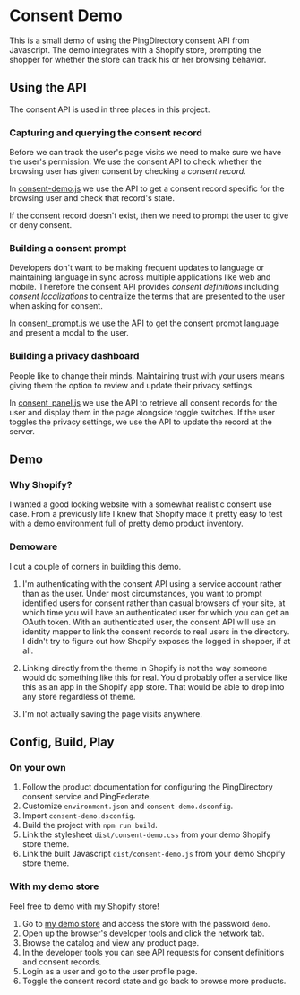 # Consent Demo

This is a small demo of using the PingDirectory consent API from Javascript.
The demo integrates with a Shopify store, prompting the shopper for whether
the store can track his or her browsing behavior.

## Using the API

The consent API is used in three places in this project.

### Capturing and querying the consent record

Before we can track the user's page visits we need to make sure we have
the user's permission. We use the consent API to
check whether the browsing user has given consent by checking
a _consent record_.

In [consent-demo.js](consent-demo.js) we use the API to get a consent record
specific for the browsing user and check that record's state.

If the consent record doesn't exist, then we need to prompt the user
to give or deny consent.

### Building a consent prompt

Developers don't want to be making frequent updates to language or maintaining
language in sync across multiple applications like web and mobile.
Therefore the consent API provides _consent definitions_ including 
_consent localizations_ to centralize the terms that are 
presented to the user when asking for consent.

In [consent_prompt.js](consent_prompt.js) we use the API to get the consent
prompt language and present a modal to the user.

### Building a privacy dashboard

People like to change their minds. Maintaining trust with your users means
giving them the option to review and update their privacy settings.

In [consent_panel.js](consent_panel.js) we use the API to retrieve all consent
records for the user and display them in the page alongside toggle switches.
If the user toggles the privacy settings, we use the API to update the record
at the server.

## Demo

### Why Shopify?

I wanted a good looking website with a somewhat realistic consent use case.
From a previously life I knew that Shopify made it pretty easy to test with
a demo environment full of pretty demo product inventory.

### Demoware

I cut a couple of corners in building this demo.

1. I'm authenticating with the consent API using a service account rather than
as the user. Under most circumstances, you want to prompt identified users for
consent rather than casual browsers of your site, at which time you will have
an authenticated user for which you can get an OAuth token. With an authenticated
user, the consent API will use an identity mapper to link the consent records
to real users in the directory. I didn't try to figure out how Shopify
exposes the logged in shopper, if at all.

1. Linking directly from the theme in Shopify is not the way someone would
do something like this for real. You'd probably offer a service like this
as an app in the Shopify app store. That would be able to drop into any store
regardless of theme.

1. I'm not actually saving the page visits anywhere.

## Config, Build, Play

### On your own

1. Follow the product documentation for configuring the PingDirectory consent service and PingFederate.
1. Customize `environment.json` and `consent-demo.dsconfig`.
1. Import `consent-demo.dsconfig`.
1. Build the project with `npm run build`.
1. Link the stylesheet `dist/consent-demo.css` from your demo Shopify store theme.
1. Link the built Javascript `dist/consent-demo.js` from your demo Shopify store theme.

### With my demo store

Feel free to demo with my Shopify store!

1. Go to [my demo store](https://babb-consent.ping-eng.com) and access the store with the password `demo`.
1. Open up the browser's developer tools and click the network tab.
1. Browse the catalog and view any product page.
1. In the developer tools you can see API requests for consent definitions and consent records.
1. Login as a user and go to the user profile page.
1. Toggle the consent record state and go back to browse more products.
